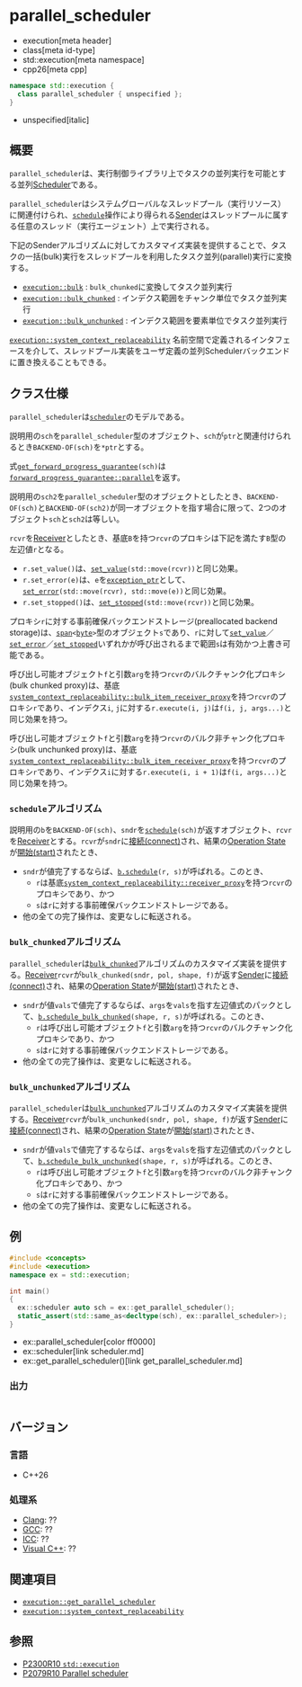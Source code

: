 # parallel_scheduler
* execution[meta header]
* class[meta id-type]
* std::execution[meta namespace]
* cpp26[meta cpp]

```cpp
namespace std::execution {
  class parallel_scheduler { unspecified };
}
```
* unspecified[italic]

## 概要
`parallel_scheduler`は、実行制御ライブラリ上でタスクの並列実行を可能とする並列[Scheduler](scheduler.md)である。

`parallel_scheduler`はシステムグローバルなスレッドプール（実行リソース）に関連付けられ、[`schedule`](schedule.md)操作により得られる[Sender](sender.md)はスレッドプールに属する任意のスレッド（実行エージェント）上で実行される。

下記のSenderアルゴリズムに対してカスタマイズ実装を提供することで、タスクの一括(bulk)実行をスレッドプールを利用したタスク並列(parallel)実行に変換する。

- [`execution::bulk`](bulk.md) : `bulk_chunked`に変換してタスク並列実行
- [`execution::bulk_chunked`](bulk_chunked.md) : インデクス範囲をチャンク単位でタスク並列実行
- [`execution::bulk_unchunked`](bulk_unchunked.md) : インデクス範囲を要素単位でタスク並列実行

[`execution::system_context_replaceability`](system_context_replaceability.md) 名前空間で定義されるインタフェースを介して、スレッドプール実装をユーザ定義の並列Schedulerバックエンドに置き換えることもできる。


## クラス仕様
`parallel_scheduler`は[`scheduler`](scheduler.md)のモデルである。

説明用の`sch`を`parallel_scheduler`型のオブジェクト、`sch`が`ptr`と関連付けられるとき`BACKEND-OF(sch)`を`*ptr`とする。

式[`get_forward_progress_guarantee`](get_forward_progress_guarantee.md)`(sch)`は[`forward_progress_guarantee::parallel`](forward_progress_guarantee.md)を返す。

説明用の`sch2`を`parallel_scheduler`型のオブジェクトとしたとき、`BACKEND-OF(sch)`と`BACKEND-OF(sch2)`が同一オブジェクトを指す場合に限って、2つのオブジェクト`sch`と`sch2`は等しい。

`rcvr`を[Receiver](receiver.md)としたとき、基底`B`を持つ`rcvr`のプロキシは下記を満たす`B`型の左辺値`r`となる。

- `r.set_value()`は、[`set_value`](set_value.md)`(std::move(rcvr))`と同じ効果。
- `r.set_error(e)`は、`e`を[`exception_ptr`](/reference/exception/exception_ptr.md)として、[`set_error`](set_error.md)`(std::move(rcvr), std::move(e))`と同じ効果。
- `r.set_stopped()`は、[`set_stopped`](set_stopped.md)`(std::move(rcvr))`と同じ効果。

プロキシ`r`に対する事前確保バックエンドストレージ(preallocated backend storage)は、[`span`](/reference/span/span.md)`<`[`byte`](/reference/cstddef/byte.md)`>`型のオブジェクト`s`であり、`r`に対して[`set_value`](set_value.md)／[`set_error`](set_error.md)／[`set_stopped`](set_stopped.md)いずれかが呼び出されるまで範囲`s`は有効かつ上書き可能である。

呼び出し可能オブジェクト`f`と引数`arg`を持つ`rcvr`のバルクチャンク化プロキシ(bulk chunked proxy)は、基底
[`system_context_replaceability::bulk_item_receiver_proxy`](system_context_replaceability/bulk_item_receiver_proxy.md)を持つ`rcvr`のプロキシ`r`であり、インデクス`i`, `j`に対する`r.execute(i, j)`は`f(i, j, args...)`と同じ効果を持つ。

呼び出し可能オブジェクト`f`と引数`arg`を持つ`rcvr`のバルク非チャンク化プロキシ(bulk unchunked proxy)は、基底
[`system_context_replaceability::bulk_item_receiver_proxy`](system_context_replaceability/bulk_item_receiver_proxy.md)を持つ`rcvr`のプロキシ`r`であり、インデクス`i`に対する`r.execute(i, i + 1)`は`f(i, args...)`と同じ効果を持つ。


### `schedule`アルゴリズム
説明用の`b`を`BACKEND-OF(sch)`、`sndr`を[`schedule`](schedule.md)`(sch)`が返すオブジェクト、`rcvr`を[Receiver](receiver.md)とする。`rcvr`が`sndr`に[接続(connect)](connect.md)され、結果の[Operation State](operation_state.md)が[開始(start)](start.md)されたとき、

- `sndr`が値完了するならば、[`b.schedule`](system_context_replaceability/parallel_scheduler_backend/schedule.md)`(r, s)`が呼ばれる。このとき、
    - `r`は基底[`system_context_replaceability::receiver_proxy`](system_context_replaceability/receiver_proxy.md)を持つ`rcvr`のプロキシであり、かつ
    - `s`は`r`に対する事前確保バックエンドストレージである。
- 他の全ての完了操作は、変更なしに転送される。


### `bulk_chunked`アルゴリズム
`parallel_scheduler`は[`bulk_chunked`](bulk_chunked.md)アルゴリズムのカスタマイズ実装を提供する。[Receiver](receiver.md)`rcvr`が`bulk_chunked(sndr, pol, shape, f)`が返す[Sender](sender.md)に[接続(connect)](connect.md)され、結果の[Operation State](operation_state.md)が[開始(start)](start.md)されたとき、

- `sndr`が値`vals`で値完了するならば、`args`を`vals`を指す左辺値式のパックとして、[`b.schedule_bulk_chunked`](system_context_replaceability/parallel_scheduler_backend/schedule_bulk_chunked.md)`(shape, r, s)`が呼ばれる。このとき、
    - `r`は呼び出し可能オブジェクト`f`と引数`arg`を持つ`rcvr`のバルクチャンク化プロキシであり、かつ
    - `s`は`r`に対する事前確保バックエンドストレージである。
- 他の全ての完了操作は、変更なしに転送される。


### `bulk_unchunked`アルゴリズム
`parallel_scheduler`は[`bulk_unchunked`](bulk_unchunked.md)アルゴリズムのカスタマイズ実装を提供する。[Receiver](receiver.md)`rcvr`が`bulk_unchunked(sndr, pol, shape, f)`が返す[Sender](sender.md)に[接続(connect)](connect.md)され、結果の[Operation State](operation_state.md)が[開始(start)](start.md)されたとき、

- `sndr`が値`vals`で値完了するならば、`args`を`vals`を指す左辺値式のパックとして、[`b.schedule_bulk_unchunked`](system_context_replaceability/parallel_scheduler_backend/schedule_bulk_unchunked.md)`(shape, r, s)`が呼ばれる。このとき、
    - `r`は呼び出し可能オブジェクト`f`と引数`arg`を持つ`rcvr`のバルク非チャンク化プロキシであり、かつ
    - `s`は`r`に対する事前確保バックエンドストレージである。
- 他の全ての完了操作は、変更なしに転送される。


## 例
```cpp example
#include <concepts>
#include <execution>
namespace ex = std::execution;

int main()
{
  ex::scheduler auto sch = ex::get_parallel_scheduler();
  static_assert(std::same_as<decltype(sch), ex::parallel_scheduler>);
}
```
* ex::parallel_scheduler[color ff0000]
* ex::scheduler[link scheduler.md]
* ex::get_parallel_scheduler()[link get_parallel_scheduler.md]

### 出力
```
```


## バージョン
### 言語
- C++26

### 処理系
- [Clang](/implementation.md#clang): ??
- [GCC](/implementation.md#gcc): ??
- [ICC](/implementation.md#icc): ??
- [Visual C++](/implementation.md#visual_cpp): ??


## 関連項目
- [`execution::get_parallel_scheduler`](get_parallel_scheduler.md)
- [`execution::system_context_replaceability`](system_context_replaceability.md)


## 参照
- [P2300R10 `std::execution`](https://www.open-std.org/jtc1/sc22/wg21/docs/papers/2024/p2300r10.html)
- [P2079R10 Parallel scheduler](https://open-std.org/jtc1/sc22/wg21/docs/papers/2025/p2079r10.html)
